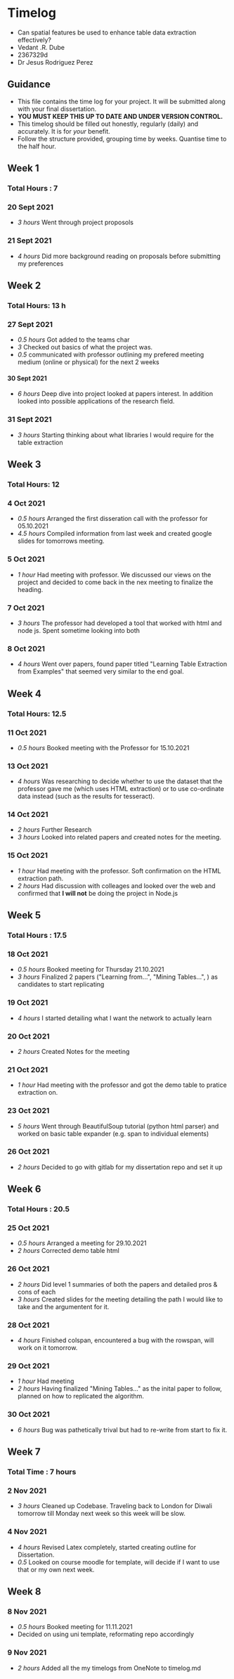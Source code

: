 # Timelog

* Can spatial features be used to enhance table data extraction effectively? 
* Vedant .R. Dube
* 2367329d
* Dr Jesus Rodriguez Perez

## Guidance

* This file contains the time log for your project. It will be submitted along with your final dissertation.
* **YOU MUST KEEP THIS UP TO DATE AND UNDER VERSION CONTROL.**
* This timelog should be filled out honestly, regularly (daily) and accurately. It is for *your* benefit.
* Follow the structure provided, grouping time by weeks.  Quantise time to the half hour.

## Week 1

### Total Hours : 7

### 20 Sept 2021
* *3 hours* Went through project proposols 

### 21 Sept 2021
* *4 hours* Did more background reading on proposals before submitting my preferences

## Week 2

### Total Hours: 13 h

### 27 Sept 2021

* *0.5 hours* Got added to the teams char
* *3* Checked out basics of what the project was.
* *0.5* communicated with professor outlining my prefered meeting medium (online or physical) for the next 2 weeks

#### 30 Sept 2021

* *6 hours* Deep dive into project looked at papers interest. In addition looked into possible applications of the research field.

### 31 Sept 2021

* *3 hours* Starting thinking about what libraries I would require for the table extraction

## Week 3

### Total Hours: 12

### 4 Oct 2021

* *0.5 hours* Arranged the first disseration call with the professor for 05.10.2021
* *4.5 hours* Compiled information from last week and created google slides for tomorrows meeting.

### 5 Oct 2021

* *1 hour* Had meeting with professor. We discussed our views on the project and decided to come back in the nex meeting to finalize the heading. 

### 7 Oct 2021

* *3 hours* The professor had developed a tool that worked with html and node js. Spent sometime looking into both

### 8 Oct 2021

* *4 hours* Went over papers, found paper titled "Learning Table Extraction from Examples" that seemed very similar to the end goal.

## Week 4

### Total Hours: 12.5

### 11 Oct 2021

* *0.5 hours* Booked meeting with the Professor for 15.10.2021

### 13 Oct 2021

* *4 hours* Was researching to decide whether to use the dataset that the professor gave me (which uses HTML extraction) or to use co-ordinate data instead (such as the results for tesseract).

### 14 Oct 2021

* *2 hours* Further Research
* *3 hours* Looked into related papers and created notes for the meeting. 

### 15 Oct 2021

* *1 hour* Had meeting with the professor. Soft confirmation on the HTML extraction path.
* *2 hours* Had discussion with colleages and looked over the web and confirmed that **I will not** be doing the project in Node.js 

## Week 5

### Total Hours : 17.5

### 18 Oct 2021

* *0.5 hours* Booked meeting for Thursday 21.10.2021
* *3 hours* Finalized 2 papers ("Learning from...", "Mining Tables...", ) as candidates to start replicating

### 19 Oct 2021

* *4 hours* I started detailing what I want the network to actually learn

### 20 Oct 2021

* *2 hours* Created Notes for the meeting

### 21 Oct 2021

* *1 hour* Had meeting with the professor and got the demo table to pratice extraction on.

### 23 Oct 2021

* *5 hours* Went through BeautifulSoup tutorial (python html parser) and worked on basic table expander (e.g. span to individual elements)

### 26 Oct 2021

* *2 hours* Decided to go with gitlab for my dissertation repo and set it up

## Week 6

### Total Hours : 20.5

### 25 Oct 2021
* *0.5 hours* Arranged a meeting for 29.10.2021
* *2 hours* Corrected demo table html 

### 26 Oct 2021
* *2 hours* Did level 1 summaries of both the papers and detailed pros & cons of each
* *3 hours* Created slides for the meeting detailing the path I would like to take and the argumentent for it.

### 28 Oct 2021

* *4 hours* Finished colspan, encountered a bug with the rowspan, will work on it tomorrow.

### 29 Oct 2021

* *1 hour* Had meeting
* *2 hours* Having finalized "Mining Tables..." as the inital paper to follow, planned on how to replicated the algorithm.

### 30 Oct 2021

* *6 hours* Bug was pathetically trival but had to re-write from start to fix it. 


## Week 7

### Total Time : 7 hours

### 2 Nov 2021

* *3 hours* Cleaned up Codebase. Traveling back to London for Diwali tomorrow till Monday next week so this week will be slow.

### 4 Nov 2021

* *4 hours* Revised Latex completely, started creating outline for Dissertation. 
* *0.5* Looked on course moodle for template, will decide if I want to use that or my own next week.


## Week 8 

### 8 Nov 2021

* *0.5 hours* Booked meeting for 11.11.2021
* Decided on using uni template, reformating repo accordingly

### 9 Nov 2021

* *2 hours* Added all the my timelogs from OneNote to timelog.md 
